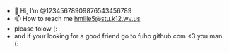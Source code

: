 - 👋 Hi, I’m @12345678909876543456789
- 📫 How to reach me hmille5@stu.k12.wv.us
- please folow (:
- and if your looking for a good friend go to fuho github.com <3 you man (:
<!---
12345678909876543456789/12345678909876543456789 is a ✨ special ✨ repository because its `README.md` (this file) appears on your GitHub profile.
You can click the Preview link to take a look at your changes.
--->
